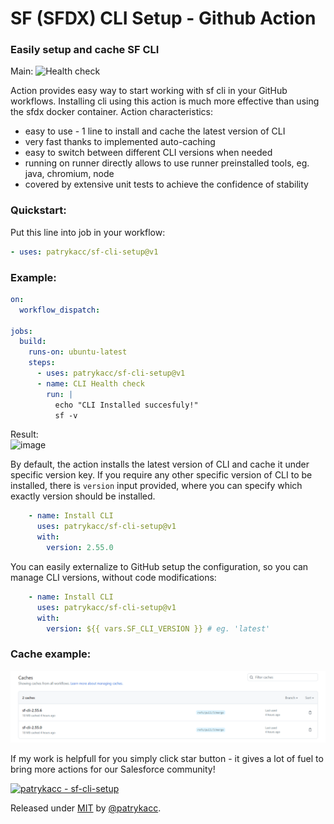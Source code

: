 # SF (SFDX) CLI Setup - Github Action 
### Easily setup and cache SF CLI

Main: ![Health check](https://github.com/patrykacc/sf-cli-setup/actions/workflows/test.yml/badge.svg?branch=develop)

Action provides easy way to start working with sf cli in your GitHub workflows.
Installing cli using this action is much more effective than using the sfdx docker container.
Action characteristics:
- easy to use - 1 line to install and cache the latest version of CLI
- very fast thanks to implemented auto-caching
- easy to switch between different CLI versions when needed
- running on runner directly allows to use runner preinstalled tools, eg. java, chromium, node
- covered by extensive unit tests to achieve the confidence of stability

### Quickstart:

Put this line into job in your workflow:

```yaml
- uses: patrykacc/sf-cli-setup@v1
```

### Example:
```yaml
on:
  workflow_dispatch:

jobs:
  build:
    runs-on: ubuntu-latest
    steps:
      - uses: patrykacc/sf-cli-setup@v1
      - name: CLI Health check
        run: |
          echo "CLI Installed succesfuly!"
          sf -v
```
Result:
<br><img width="423" alt="image" src="https://github.com/user-attachments/assets/a33594c6-5583-42e1-8d7b-a320d4824863">


By default, the action installs the latest version of CLI and cache it under specific version key.
If you require any other specific version of CLI to be installed, there is `version` input provided, 
where you can specify which exactly version should be installed.

```yaml
    - name: Install CLI
      uses: patrykacc/sf-cli-setup@v1
      with:
        version: 2.55.0
```
You can easily externalize to GitHub setup the configuration, so you can manage CLI versions, without code modifications:
```yaml
    - name: Install CLI
      uses: patrykacc/sf-cli-setup@v1
      with:
        version: ${{ vars.SF_CLI_VERSION }} # eg. 'latest'

```

### Cache example:
![img.png](./docs/images/img.png)

If my work is helpfull for you simply click star button - it gives a lot of fuel to bring more actions for our Salesforce community!

[![patrykacc - sf-cli-setup](https://img.shields.io/static/v1?label=patrykacc&message=sf-cli-setup&color=blue&logo=github)](https://github.com/patrykacc/sf-cli-setup "Go to GitHub repo")

Released under [MIT](/LICENSE) by [@patrykacc](https://github.com/patrykacc).
